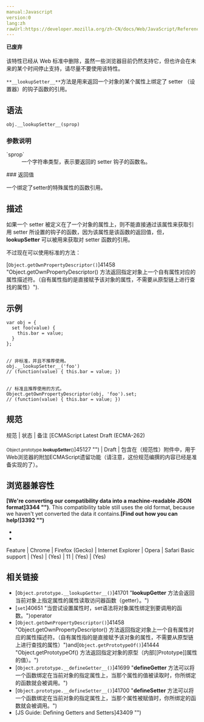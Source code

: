 ```yaml
---
manual:Javascript
version:0
lang:zh
rawUrl:https://developer.mozilla.org/zh-CN/docs/Web/JavaScript/Reference/Global_Objects/Object/__lookupSetter__
---
```






**已废弃**<br></br>该特性已经从 Web 标准中删除，虽然一些浏览器目前仍然支持它，但也许会在未来的某个时间停止支持，请尽量不要使用该特性。



`**__lookupSetter__**`方法是用来返回一个对象的某个属性上绑定了 setter （设置器）的钩子函数的引用。


## 语法<a name="语法"></a>

```
obj.__lookupSetter__(sprop)
```

### 参数说明<a name="参数说明"></a>
<dl><dt id=''>`sprop`</dt><dd>一个字符串类型，表示要返回的 setter 钩子的函数名。</dd></dl>
### 返回值<a name="返回值"></a>


一个绑定了setter的特殊属性的函数引用。


## 描述<a name="描述"></a>


如果一个 setter 被定义在了一个对象的属性上，则不能直接通过该属性来获取引用 setter 所设置的钩子的函数，因为该属性是该函数的返回值，但，__lookupSetter__ 可以被用来获取对 setter 函数的引用。



不过现在可以使用标准的方法：



[`Object.getOwnPropertyDescriptor()`]41458 "Object.getOwnPropertyDescriptor() 方法返回指定对象上一个自有属性对应的属性描述符。（自有属性指的是直接赋予该对象的属性，不需要从原型链上进行查找的属性）").


## 示例<a name="示例"></a>

```
var obj = {
  set foo(value) {
    this.bar = value;
  }
};


// 非标准，并且不推荐使用。
obj.__lookupSetter__('foo')
// (function(value) { this.bar = value; })


// 标准且推荐使用的方式。
Object.getOwnPropertyDescriptor(obj, 'foo').set;
// (function(value) { this.bar = value; })
```

## 规范<a name="规范"></a>

规范 | 状态 | 备注 
[ECMAScript Latest Draft (ECMA-262)<br></br><small>Object.prototype.__lookupSetter__()</small>]45127 "") | Draft | 包含在（规范性）附件中，用于Web浏览器的附加ECMAScript遗留功能（请注意，这份规范编撰的内容已经是准备实现的了）。 


## 浏览器兼容性<a name="浏览器兼容性"></a>


**[We&#39;re converting our compatibility data into a machine-readable JSON format]3344 "")**. This compatibility table still uses the old format, because we haven&#39;t yet converted the data it contains.**[Find out how you can help!]3392 "")**


* 
* 

Feature | Chrome | Firefox (Gecko) | Internet Explorer | Opera | Safari 
Basic support | (Yes) | (Yes) | 11 | (Yes) | (Yes) 





## 相关链接<a name="相关链接"></a>

* [`Object.prototype.__lookupGetter__()`]41701 "__lookupGetter__ 方法会返回当前对象上指定属性的属性读取访问器函数（getter）。")
* [`set`]40651 "当尝试设置属性时，set语法将对象属性绑定到要调用的函数。")operator
* [`Object.getOwnPropertyDescriptor()`]41458 "Object.getOwnPropertyDescriptor() 方法返回指定对象上一个自有属性对应的属性描述符。（自有属性指的是直接赋予该对象的属性，不需要从原型链上进行查找的属性）")and[`Object.getPrototypeOf()`]41444 "Object.getPrototypeOf() 方法返回指定对象的原型（内部[[Prototype]]属性的值）。")
* [`Object.prototype.__defineGetter__()`]41699 "__defineGetter__ 方法可以将一个函数绑定在当前对象的指定属性上，当那个属性的值被读取时，你所绑定的函数就会被调用。")
* [`Object.prototype.__defineSetter__()`]41700 "__defineSetter__ 方法可以将一个函数绑定在当前对象的指定属性上，当那个属性被赋值时，你所绑定的函数就会被调用。")
* [JS Guide: Defining Getters and Setters]43409 "")



